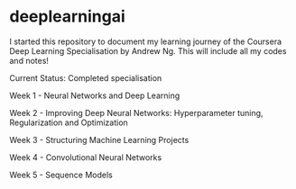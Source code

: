 # deeplearningai
I started this repository to document my learning journey of the Coursera Deep Learning Specialisation by Andrew Ng. This will include all my codes and notes!

Current Status: Completed specialisation

Week 1 - Neural Networks and Deep Learning

Week 2 - Improving Deep Neural Networks: Hyperparameter tuning, Regularization and Optimization

Week 3 - Structuring Machine Learning Projects

Week 4 - Convolutional Neural Networks

Week 5 - Sequence Models